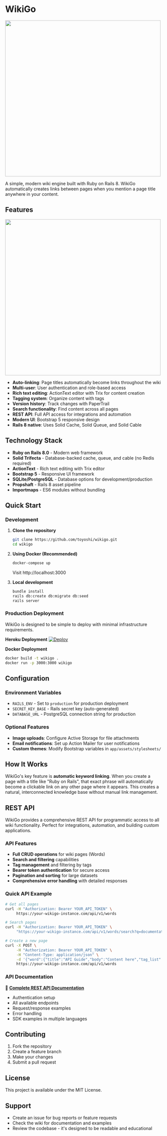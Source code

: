 # WikiGo

<img src='https://cloud.githubusercontent.com/assets/188394/19829766/528c7046-9e25-11e6-9271-0fa6916b770b.png' width='500'>

A simple, modern wiki engine built with Ruby on Rails 8. WikiGo automatically creates links between pages when you mention a page title anywhere in your content.

## Features

<img src='https://cloud.githubusercontent.com/assets/188394/19829747/d9d0b680-9e24-11e6-9d1d-40e20604f170.png' width='500'>

- **Auto-linking**: Page titles automatically become links throughout the wiki
- **Multi-user**: User authentication and role-based access
- **Rich text editing**: ActionText editor with Trix for content creation
- **Tagging system**: Organize content with tags
- **Version history**: Track changes with PaperTrail
- **Search functionality**: Find content across all pages
- **REST API**: Full API access for integrations and automation
- **Modern UI**: Bootstrap 5 responsive design
- **Rails 8 native**: Uses Solid Cache, Solid Queue, and Solid Cable

## Technology Stack

- **Ruby on Rails 8.0** - Modern web framework
- **Solid Trifecta** - Database-backed cache, queue, and cable (no Redis required)
- **ActionText** - Rich text editing with Trix editor
- **Bootstrap 5** - Responsive UI framework
- **SQLite/PostgreSQL** - Database options for development/production
- **Propshaft** - Rails 8 asset pipeline
- **Importmaps** - ES6 modules without bundling

## Quick Start

### Development

1. **Clone the repository**
   ```bash
   git clone https://github.com/toyoshi/wikigo.git
   cd wikigo
   ```

2. **Using Docker (Recommended)**
   ```bash
   docker-compose up
   ```
   Visit http://localhost:3000

3. **Local development**
   ```bash
   bundle install
   rails db:create db:migrate db:seed
   rails server
   ```

### Production Deployment

WikiGo is designed to be simple to deploy with minimal infrastructure requirements.

**Heroku Deployment**
[![Deploy](https://www.herokucdn.com/deploy/button.png)](https://heroku.com/deploy)

**Docker Deployment**
```bash
docker build -t wikigo .
docker run -p 3000:3000 wikigo
```

## Configuration

### Environment Variables

- `RAILS_ENV` - Set to `production` for production deployment
- `SECRET_KEY_BASE` - Rails secret key (auto-generated)
- `DATABASE_URL` - PostgreSQL connection string for production

### Optional Features

- **Image uploads**: Configure Active Storage for file attachments
- **Email notifications**: Set up Action Mailer for user notifications
- **Custom themes**: Modify Bootstrap variables in `app/assets/stylesheets/`

## How It Works

WikiGo's key feature is **automatic keyword linking**. When you create a page with a title like "Ruby on Rails", that exact phrase will automatically become a clickable link on any other page where it appears. This creates a natural, interconnected knowledge base without manual link management.

## REST API

WikiGo provides a comprehensive REST API for programmatic access to all wiki functionality. Perfect for integrations, automation, and building custom applications.

### API Features

- **Full CRUD operations** for wiki pages (Words)
- **Search and filtering** capabilities
- **Tag management** and filtering by tags
- **Bearer token authentication** for secure access
- **Pagination and sorting** for large datasets
- **Comprehensive error handling** with detailed responses

### Quick API Example

```bash
# Get all pages
curl -H "Authorization: Bearer YOUR_API_TOKEN" \
     https://your-wikigo-instance.com/api/v1/words

# Search pages
curl -H "Authorization: Bearer YOUR_API_TOKEN" \
     "https://your-wikigo-instance.com/api/v1/words/search?q=documentation"

# Create a new page
curl -X POST \
     -H "Authorization: Bearer YOUR_API_TOKEN" \
     -H "Content-Type: application/json" \
     -d '{"word":{"title":"API Guide","body":"Content here","tag_list":"api,guide"}}' \
     https://your-wikigo-instance.com/api/v1/words
```

### API Documentation

📖 **[Complete REST API Documentation](./WikiGo-REST-API-Documentation.md)**

- Authentication setup
- All available endpoints
- Request/response examples
- Error handling
- SDK examples in multiple languages

## Contributing

1. Fork the repository
2. Create a feature branch
3. Make your changes
4. Submit a pull request

## License

This project is available under the MIT License.

## Support

- Create an issue for bug reports or feature requests
- Check the wiki for documentation and examples
- Review the codebase - it's designed to be readable and educational